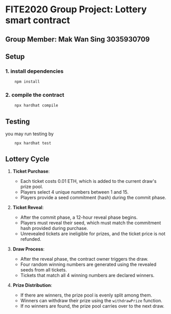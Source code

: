 # FITE2020 Group Project: Lottery smart contract
## Group Member: Mak Wan Sing 3035930709
## Setup

### 1. install dependencies
```bash
    npm install
```

### 2. compile the contract
```bash
    npx hardhat compile
```

## Testing
you may run testing by
```
    npx hardhat test
```

## Lottery Cycle
1. **Ticket Purchase**:
   - Each ticket costs 0.01 ETH, which is added to the current draw's prize pool.
   - Players select 4 unique numbers between 1 and 15.
   - Players provide a seed commitment (hash) during the commit phase.

2. **Ticket Reveal**:
   - After the commit phase, a 12-hour reveal phase begins.
   - Players must reveal their seed, which must match the commitment hash provided during purchase.
   - Unrevealed tickets are ineligible for prizes, and the ticket price is not refunded.

3. **Draw Process**:
   - After the reveal phase, the contract owner triggers the draw.
   - Four random winning numbers are generated using the revealed seeds from all tickets.
   - Tickets that match all 4 winning numbers are declared winners.

4. **Prize Distribution**:
   - If there are winners, the prize pool is evenly split among them.
   - Winners can withdraw their prize using the `withdrawPrize` function.
   - If no winners are found, the prize pool carries over to the next draw.
